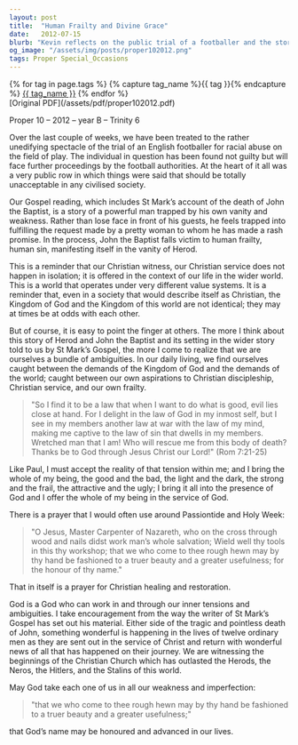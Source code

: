 ```yaml
---
layout: post
title:  "Human Frailty and Divine Grace"
date:   2012-07-15
blurb: "Kevin reflects on the public trial of a footballer and the story of John the Baptist, emphasizing human frailty and sin. He draws parallels between the biblical narrative and contemporary issues of justice and racial equality, highlighting the tension between worldly demands and Christian discipleship. The sermon concludes with a call to bring our whole selves to God for healing and service."
og_image: "/assets/img/posts/proper102012.png"
tags: Proper Special_Occasions
---    
```

<div class="tag-pills">
  {% for tag in page.tags %}
    {% capture tag_name %}{{ tag }}{% endcapture %}
    <a href="{{ site.baseurl }}/tag/{{ tag_name }}" class="tag-pill">{{ tag_name }}</a>
  {% endfor %}
</div>
[Original PDF](/assets/pdf/proper102012.pdf)

Proper 10 – 2012 – year B – Trinity 6

Over the last couple of weeks, we have been treated to the rather unedifying spectacle of the trial of an English footballer for racial abuse on the field of play. The individual in question has been found not guilty but will face further proceedings by the football authorities. At the heart of it all was a very public row in which things were said that should be totally unacceptable in any civilised society.

Our Gospel reading, which includes St Mark’s account of the death of John the Baptist, is a story of a powerful man trapped by his own vanity and weakness. Rather than lose face in front of his guests, he feels trapped into fulfilling the request made by a pretty woman to whom he has made a rash promise. In the process, John the Baptist falls victim to human frailty, human sin, manifesting itself in the vanity of Herod.

This is a reminder that our Christian witness, our Christian service does not happen in isolation; it is offered in the context of our life in the wider world. This is a world that operates under very different value systems. It is a reminder that, even in a society that would describe itself as Christian, the Kingdom of God and the Kingdom of this world are not identical; they may at times be at odds with each other.

But of course, it is easy to point the finger at others. The more I think about this story of Herod and John the Baptist and its setting in the wider story told to us by St Mark’s Gospel, the more I come to realize that we are ourselves a bundle of ambiguities. In our daily living, we find ourselves caught between the demands of the Kingdom of God and the demands of the world; caught between our own aspirations to Christian discipleship, Christian service, and our own frailty.

> "So I find it to be a law that when I want to do what is good, evil lies close at hand. For I delight in the law of God in my inmost self, but I see in my members another law at war with the law of my mind, making me captive to the law of sin that dwells in my members. Wretched man that I am! Who will rescue me from this body of death? Thanks be to God through Jesus Christ our Lord!" (Rom 7:21-25)

Like Paul, I must accept the reality of that tension within me; and I bring the whole of my being, the good and the bad, the light and the dark, the strong and the frail, the attractive and the ugly; I bring it all into the presence of God and I offer the whole of my being in the service of God.

There is a prayer that I would often use around Passiontide and Holy Week:

> "O Jesus, Master Carpenter of Nazareth, who on the cross through wood and nails didst work man’s whole salvation; Wield well thy tools in this thy workshop; that we who come to thee rough hewn may by thy hand be fashioned to a truer beauty and a greater usefulness; for the honour of thy name."

That in itself is a prayer for Christian healing and restoration.

God is a God who can work in and through our inner tensions and ambiguities. I take encouragement from the way the writer of St Mark’s Gospel has set out his material. Either side of the tragic and pointless death of John, something wonderful is happening in the lives of twelve ordinary men as they are sent out in the service of Christ and return with wonderful news of all that has happened on their journey. We are witnessing the beginnings of the Christian Church which has outlasted the Herods, the Neros, the Hitlers, and the Stalins of this world.

May God take each one of us in all our weakness and imperfection:

> "that we who come to thee rough hewn may by thy hand be fashioned to a truer beauty and a greater usefulness;"

that God’s name may be honoured and advanced in our lives.
